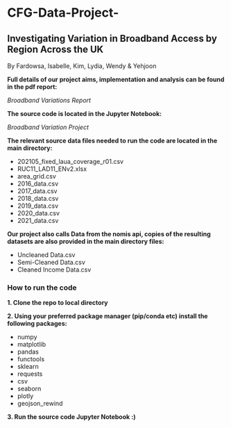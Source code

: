# CFG-Data-Project-

## Investigating Variation in Broadband Access by Region Across the UK

By Fardowsa, Isabelle, Kim, Lydia, Wendy & Yehjoon

**Full details of our project aims, implementation and analysis can be found in the pdf report:**

*Broadband Variations Report*

**The source code is located in the Jupyter Notebook:**

*Broadband Variation Project*

**The relevant source data files needed to run the code are located in the main directory:**

-  202105_fixed_laua_coverage_r01.csv 
-  RUC11_LAD11_ENv2.xlsx 
-  area_grid.csv
-  2016_data.csv
-  2017_data.csv
-  2018_data.csv
-  2019_data.csv
-  2020_data.csv
-  2021_data.csv

**Our project also calls Data from the nomis api, copies of the resulting datasets are also provided in the main directory files:**

-  Uncleaned Data.csv
-  Semi-Cleaned Data.csv
-  Cleaned Income Data.csv

### How to run the code

**1. Clone the repo to local directory**

**2. Using your preferred package manager (pip/conda etc) install the following packages:**
-  numpy
-  matplotlib
-  pandas 
-  functools 
-  sklearn
-  requests
-  csv
-  seaborn
-  plotly
-  geojson_rewind
  
**3. Run the source code Jupyter Notebook :)**


